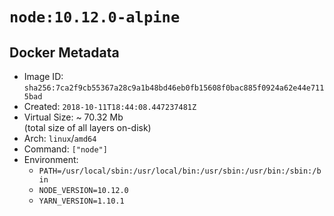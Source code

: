 # `node:10.12.0-alpine`

## Docker Metadata

- Image ID: `sha256:7ca2f9cb55367a28c9a1b48bd46eb0fb15608f0bac885f0924a62e44e7115bad`
- Created: `2018-10-11T18:44:08.447237481Z`
- Virtual Size: ~ 70.32 Mb  
  (total size of all layers on-disk)
- Arch: `linux`/`amd64`
- Command: `["node"]`
- Environment:
  - `PATH=/usr/local/sbin:/usr/local/bin:/usr/sbin:/usr/bin:/sbin:/bin`
  - `NODE_VERSION=10.12.0`
  - `YARN_VERSION=1.10.1`
